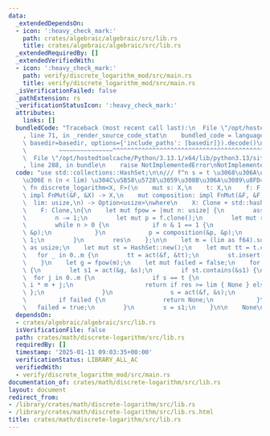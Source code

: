 ```yaml
---
data:
  _extendedDependsOn:
  - icon: ':heavy_check_mark:'
    path: crates/algebraic/algebraic/src/lib.rs
    title: crates/algebraic/algebraic/src/lib.rs
  _extendedRequiredBy: []
  _extendedVerifiedWith:
  - icon: ':heavy_check_mark:'
    path: verify/discrete_logarithm_mod/src/main.rs
    title: verify/discrete_logarithm_mod/src/main.rs
  _isVerificationFailed: false
  _pathExtension: rs
  _verificationStatusIcon: ':heavy_check_mark:'
  attributes:
    links: []
  bundledCode: "Traceback (most recent call last):\n  File \"/opt/hostedtoolcache/Python/3.13.1/x64/lib/python3.13/site-packages/onlinejudge_verify/documentation/build.py\"\
    , line 71, in _render_source_code_stat\n    bundled_code = language.bundle(stat.path,\
    \ basedir=basedir, options={'include_paths': [basedir]}).decode()\n          \
    \         ~~~~~~~~~~~~~~~^^^^^^^^^^^^^^^^^^^^^^^^^^^^^^^^^^^^^^^^^^^^^^^^^^^^^^^^^^^^^^^^^^\n\
    \  File \"/opt/hostedtoolcache/Python/3.13.1/x64/lib/python3.13/site-packages/onlinejudge_verify/languages/rust.py\"\
    , line 288, in bundle\n    raise NotImplementedError\nNotImplementedError\n"
  code: "use std::collections::HashSet;\n\n/// f^n s = t \u3068\u306A\u308B\u6700\u521D\
    \u306E n (n < lim) \u304C\u5B58\u5728\u3059\u308B\u306A\u3089\u8FD4\u3059\npub\
    \ fn discrete_logarithm<X, F>(\n    mut s: X,\n    t: X,\n    f: F,\n    mut act:\
    \ impl FnMut(&F, &X) -> X,\n    mut composition: impl FnMut(&F, &F) -> F,\n  \
    \  lim: usize,\n) -> Option<usize>\nwhere\n    X: Clone + std::hash::Hash + Eq,\n\
    \    F: Clone,\n{\n    let mut fpow = |mut n: usize| {\n        assert!(n > 0);\n\
    \        n -= 1;\n        let mut p = f.clone();\n        let mut res = f.clone();\n\
    \        while n > 0 {\n            if n & 1 == 1 {\n                res = composition(&res,\
    \ &p);\n            }\n            p = composition(&p, &p);\n            n >>=\
    \ 1;\n        }\n        res\n    };\n\n    let m = (lim as f64).sqrt().ceil()\
    \ as usize;\n    let mut st = HashSet::new();\n    let mut tt = t.clone();\n \
    \   for _ in 0..m {\n        tt = act(&f, &tt);\n        st.insert(tt.clone());\n\
    \    }\n    let g = fpow(m);\n    let mut failed = false;\n    for i in 0..=m\
    \ {\n        let s1 = act(&g, &s);\n        if st.contains(&s1) {\n          \
    \  for j in 0..m {\n                if s == t {\n                    let res =\
    \ i * m + j;\n                    return if res >= lim { None } else { Some(res)\
    \ };\n                }\n                s = act(&f, &s);\n            }\n   \
    \         if failed {\n                return None;\n            }\n         \
    \   failed = true;\n        }\n        s = s1;\n    }\n\n    None\n}\n"
  dependsOn:
  - crates/algebraic/algebraic/src/lib.rs
  isVerificationFile: false
  path: crates/math/discrete-logarithm/src/lib.rs
  requiredBy: []
  timestamp: '2025-01-11 09:03:35+00:00'
  verificationStatus: LIBRARY_ALL_AC
  verifiedWith:
  - verify/discrete_logarithm_mod/src/main.rs
documentation_of: crates/math/discrete-logarithm/src/lib.rs
layout: document
redirect_from:
- /library/crates/math/discrete-logarithm/src/lib.rs
- /library/crates/math/discrete-logarithm/src/lib.rs.html
title: crates/math/discrete-logarithm/src/lib.rs
---
```

